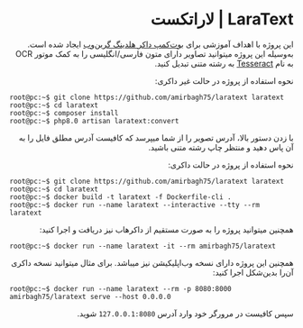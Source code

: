<div dir='rtl'>

# LaraText | لاراتکست

این پروژه با اهداف آموزشی برای [بوت‌کمپ داکر هلدینگ گرین‌وب](https://evnd.co/l2PJx) ایجاد شده است.
به‌وسیله این پروژه میتوانید تصاویر دارای متون فارسی/انگلیسی را به کمک موتور OCR به نام [Tesseract](https://google.com)  به رشته متنی تبدیل کنید.


نحوه استفاده از پروژه در حالت غیر داکری:

</div>

```shell
root@pc:~$ git clone https://github.com/amirbagh75/laratext laratext
root@pc:~$ cd laratext
root@pc:~$ composer install
root@pc:~$ php8.0 artisan laratext:convert
```

<div dir='rtl'>

با زدن دستور بالا، آدرس تصویر را از شما میپرسد که کافیست آدرس مطلق فایل را به آن پاس دهید و منتظر چاپ رشته متنی باشید.

نحوه استفاده از پروژه در حالت داکری:
 
</div>

```shell
root@pc:~$ git clone https://github.com/amirbagh75/laratext laratext
root@pc:~$ cd laratext
root@pc:~$ docker build -t laratext -f Dockerfile-cli .
root@pc:~$ docker run --name laratext --interactive --tty --rm laratext
```

<div dir='rtl'>

همچنین میتوانید پروژه را به صورت مستقیم از داکر‌هاب نیز دریافت و اجرا کنید:

</div>

```shell
root@pc:~$ docker run --name laratext -it --rm amirbagh75/laratext 
```

<div dir='rtl'>

همچنین این پروژه دارای نسخه وب‌اپلیکیشن نیز میباشد. برای مثال میتوانید نسخه داکری‌ آن‌را بدین‌شکل اجرا کنید:

</div>

```shell
root@pc:~$ docker run --name laratext --rm -p 8080:8000 amirbagh75/laratext serve --host 0.0.0.0
```

<div dir='rtl'>

سپس کافیست در مرورگر خود وارد آدرس `127.0.0.1:8080` شوید.

</div>

